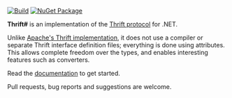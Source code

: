 [![Build](https://img.shields.io/appveyor/ci/SolalPirelli/ThriftSharp.svg?style=flat-square)](https://ci.appveyor.com/project/SolalPirelli/ThriftSharp)
[![NuGet Package](https://img.shields.io/nuget/v/ThriftSharp.svg?style=flat-square&label=ThriftSharp)](https://www.nuget.org/packages/ThriftSharp/)

**Thrift#** is an implementation of the [Thrift protocol](http://thrift.apache.org/) for .NET.

Unlike [Apache's Thrift implementation](https://github.com/apache/thrift/), it does not use a compiler or separate Thrift interface definition files; everything is done using attributes.
This allows complete freedom over the types, and enables interesting features such as converters.

Read the [documentation](https://github.com/SolalPirelli/ThriftSharp/wiki) to get started.

Pull requests, bug reports and suggestions are welcome.

